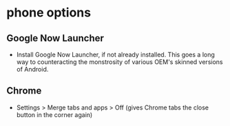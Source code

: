 # phone options

## Google Now Launcher
- Install Google Now Launcher, if not already installed. This goes a long way to counteracting the monstrosity of various OEM's skinned versions of Android. 

## Chrome
- Settings > Merge tabs and apps > Off (gives Chrome tabs the close button in the corner again)
